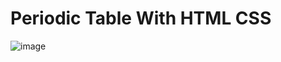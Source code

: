 # Periodic Table With HTML CSS
![image](https://user-images.githubusercontent.com/80568552/230717344-bfe1caec-82df-49e4-827b-f6d3201743ed.png)
